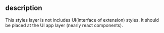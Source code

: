 ## description

This styles layer is not includes UI(interface of extension) styles. It should be placed at the UI app layer (nearly react components).
